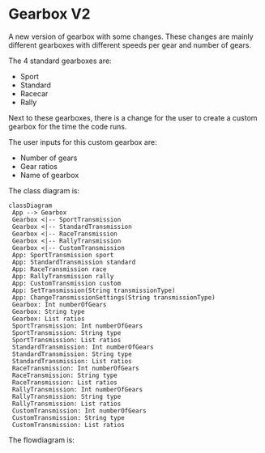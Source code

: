 # Gearbox V2

A new version of gearbox with some changes.
These changes are mainly different gearboxes with different speeds per gear and number of gears.

The 4 standard gearboxes are:
  * Sport
  * Standard
  * Racecar
  * Rally

Next to these gearboxes, there is a change for the user to create a custom gearbox for the time the code runs.

The user inputs for this custom gearbox are:
  * Number of gears
  * Gear ratios
  * Name of gearbox
  
The class diagram is:
```mermaid
classDiagram
 App --> Gearbox
 Gearbox <|-- SportTransmission
 Gearbox <|-- StandardTransmission
 Gearbox <|-- RaceTransmission
 Gearbox <|-- RallyTransmission
 Gearbox <|-- CustomTransmission
 App: SportTransmission sport
 App: StandardTransmission standard
 App: RaceTransmission race
 App: RallyTransmission rally
 App: CustomTransmission custom
 App: SetTransmission(String transmissionType)
 App: ChangeTransmissionSettings(String transmissionType)
 Gearbox: Int numberOfGears
 Gearbox: String type
 Gearbox: List ratios
 SportTransmission: Int numberOfGears
 SportTransmission: String type
 SportTransmission: List ratios
 StandardTransmission: Int numberOfGears
 StandardTransmission: String type
 StandardTransmission: List ratios
 RaceTransmission: Int numberOfGears
 RaceTransmission: String type
 RaceTransmission: List ratios
 RallyTransmission: Int numberOfGears
 RallyTransmission: String type
 RallyTransmission: List ratios
 CustomTransmission: Int numberOfGears
 CustomTransmission: String type
 CustomTransmission: List ratios
```

The flowdiagram is:
